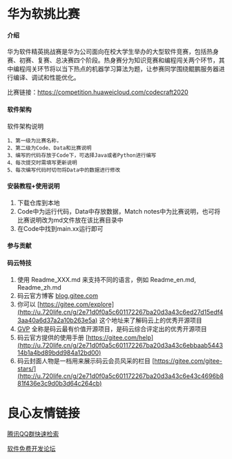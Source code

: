 # 华为软挑比赛

#### 介绍
华为软件精英挑战赛是华为公司面向在校大学生举办的大型软件竞赛，包括热身赛、初赛、复赛、总决赛四个阶段。热身赛分为知识竞赛和编程闯关两个环节，其中编程闯关环节将以当下热点的机器学习算法为题，让参赛同学围绕鲲鹏服务器进行编译、调试和性能优化。 

比赛链接：https://competition.huaweicloud.com/codecraft2020
#### 软件架构
软件架构说明

    1、第一级为比赛名称，
    2、第二级为Code、Data和比赛说明
    3、编写的代码存放于Code下，可选择Java或者Python进行编写
    4、每次提交时需填写更新说明
    5、每次编写代码时切勿将Data中的数据进行修改
    
#### 安装教程+使用说明

1.  下载仓库到本地
2.  Code中为运行代码，Data中存放数据，Match notes中为比赛说明，也可将比赛说明改为md文件放在该比赛目录中
3.  在Code中找到main.xx运行即可

#### 参与贡献



#### 码云特技

1.  使用 Readme\_XXX.md 来支持不同的语言，例如 Readme\_en.md, Readme\_zh.md
2.  码云官方博客 [blog.gitee.com](http://u.720life.cn/g/4d9d51ba66eeb41dfb9759648c593bf554785fd0e6ab49d2f13e98afcb69bbc7) 
3.  你可以 [https://gitee.com/explore](http://u.720life.cn/g/2e71d0f0a5c601172267ba20d3a43c6ed27d15edf43aa40a6d37a2a10b263e5a)  这个地址来了解码云上的优秀开源项目
4.  [GVP](http://u.720life.cn/g/2e71d0f0a5c601172267ba20d3a43c6eb5ad9b84ebe402667383e4a11c785b2d)  全称是码云最有价值开源项目，是码云综合评定出的优秀开源项目
5.  码云官方提供的使用手册 [https://gitee.com/help](http://u.720life.cn/g/2e71d0f0a5c601172267ba20d3a43c6ebbaab544314b1a4bd89bdd984a12bd00) 
6.  码云封面人物是一档用来展示码云会员风采的栏目 [https://gitee.com/gitee-stars/](http://u.720life.cn/g/2e71d0f0a5c601172267ba20d3a43c6e43c4696b881f436e3c9d0b3d64c264cb) 



 # 良心友情链接

[腾讯QQ群快速检索](http://u.720life.cn/s/8cf73f7c)

[软件免费开发论坛](http://u.720life.cn/s/bbb01dc0)
